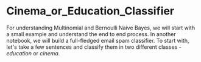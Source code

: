 # Cinema_or_Education_Classifier
For understanding Multinomial and Bernoulli Naive Bayes, we will start with a small example and understand the end to end process. In another notebook, we will build a full-fledged email spam classifier.  To start with, let's take a few sentences and classify them in two different classes - *education* or *cinema*.
